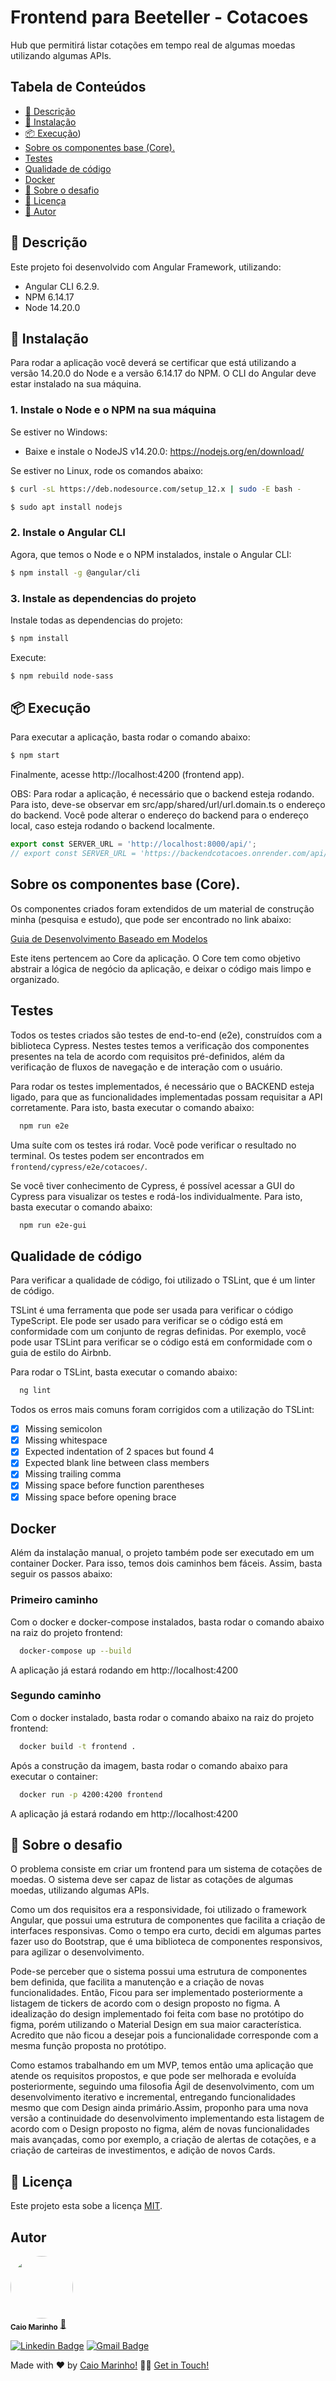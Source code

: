 # Frontend para Beeteller - Cotacoes

Hub que permitirá listar cotações em tempo real de algumas moedas utilizando algumas APIs.

## **Tabela de Conteúdos**

- [📝 Descrição](#descrição)
- [🚀 Instalação](#instalação)
- [📦 Execução](#execução)) 
- [Sobre os componentes base (Core).](#sobre-os-componentes-base-(core))
- [Testes](#testes)
- [Qualidade de código](#qualidade-de-código)
- [Docker](#docker)
- [🚀 Sobre o desafio](#sobre-o-desafio)
- [📝 Licença](#licença)
- [📝 Autor](#autor)

## 📝 Descrição

Este projeto foi desenvolvido com Angular Framework, utilizando:

- Angular CLI 6.2.9.
- NPM 6.14.17
- Node 14.20.0

## 🚀 Instalação

Para rodar a aplicação você deverá se certificar que está utilizando a versão 14.20.0 do Node e a versão 6.14.17 do NPM.
O CLI do Angular deve estar instalado na sua máquina.

### 1. Instale o Node e o NPM na sua máquina

Se estiver no Windows:

- Baixe e instale o NodeJS v14.20.0: https://nodejs.org/en/download/

Se estiver no Linux, rode os comandos abaixo:

```sh
$ curl -sL https://deb.nodesource.com/setup_12.x | sudo -E bash -
```

```sh
$ sudo apt install nodejs
```

### 2. Instale o Angular CLI

Agora, que temos o Node e o NPM instalados, instale o Angular CLI:

```sh
$ npm install -g @angular/cli
```

### 3. Instale as dependencias do projeto

Instale todas as dependencias do projeto:

```sh
$ npm install
```

Execute:

```sh
$ npm rebuild node-sass
```

## 📦 Execução

Para executar a aplicação, basta rodar o comando abaixo:

```sh
$ npm start
```

Finalmente, acesse http://localhost:4200 (frontend app).

OBS: Para rodar a aplicação, é necessário que o backend esteja rodando. Para isto, deve-se observar em src/app/shared/url/url.domain.ts o endereço do backend. Você pode alterar o endereço do backend para o endereço local, caso esteja rodando o backend localmente.

```ts
export const SERVER_URL = 'http://localhost:8000/api/';
// export const SERVER_URL = 'https://backendcotacoes.onrender.com/api/';
```

## Sobre os componentes base (Core).

Os componentes criados foram extendidos de um material de construção minha (pesquisa e estudo), que pode ser encontrado
no link abaixo:

[Guia de Desenvolvimento Baseado em Modelos](https://drive.google.com/file/d/1ZZz3DmO4nUPzsE9P3pCJr34AMUqEpKt1/view?usp=sharing)

Este itens pertencem ao Core da aplicação. O Core tem como objetivo abstrair a lógica de negócio da aplicação, e deixar
o código mais limpo e organizado.

## Testes

Todos os testes criados são testes de end-to-end (e2e), construídos com a biblioteca Cypress. Nestes testes temos a
verificação dos componentes presentes na tela de acordo com requisitos pré-definidos, além da verificação de fluxos de
navegação e de interação com o usuário.

Para rodar os testes implementados, é necessário que o BACKEND esteja ligado, para que as funcionalidades implementadas
possam requisitar a API corretamente. Para isto, basta executar o comando abaixo:

```bash
  npm run e2e
```

Uma suíte com os testes irá rodar. Você pode verificar o resultado no terminal. Os testes podem ser encontrados
em `frontend/cypress/e2e/cotacoes/`.

Se você tiver conhecimento de Cypress, é possível acessar a GUI do Cypress para visualizar os testes e rodá-los
individualmente. Para isto, basta executar o comando abaixo:

```bash
  npm run e2e-gui
```

## Qualidade de código

Para verificar a qualidade de código, foi utilizado o TSLint, que é um linter de código.

TSLint é uma ferramenta que pode ser usada para verificar o código TypeScript. Ele pode ser usado para verificar se o
código está em conformidade com um conjunto de regras definidas. Por exemplo, você pode usar TSLint para verificar se o
código está em conformidade com o guia de estilo do Airbnb.

Para rodar o TSLint, basta executar o comando abaixo:

```bash
  ng lint
```

Todos os erros mais comuns foram corrigidos com a utilização do TSLint:

- [x] Missing semicolon
- [x] Missing whitespace
- [x] Expected indentation of 2 spaces but found 4
- [x] Expected blank line between class members
- [x] Missing trailing comma
- [x] Missing space before function parentheses
- [x] Missing space before opening brace

## Docker

Além da instalação manual, o projeto também pode ser executado em um container Docker. Para isso, temos dois caminhos
bem fáceis. Assim, basta seguir os passos abaixo:

### Primeiro caminho

Com o docker e docker-compose instalados, basta rodar o comando abaixo na raiz do projeto frontend:

```bash
  docker-compose up --build
```

A aplicação já estará rodando em http://localhost:4200

### Segundo caminho

Com o docker instalado, basta rodar o comando abaixo na raiz do projeto frontend:

```bash
  docker build -t frontend .
```

Após a construção da imagem, basta rodar o comando abaixo para executar o container:

```bash
  docker run -p 4200:4200 frontend
```

A aplicação já estará rodando em http://localhost:4200

## 🚀 Sobre o desafio

O problema consiste em criar um frontend para um sistema de cotações de moedas. O sistema deve ser capaz de listar as
cotações de algumas moedas, utilizando algumas APIs.

Como um dos requisitos era a responsividade, foi utilizado o framework Angular, que possui uma estrutura de componentes que facilita a criação de interfaces responsivas. Como o tempo era curto, decidi em algumas partes fazer uso do Bootstrap, que é uma biblioteca de componentes responsivos, para agilizar o desenvolvimento.

Pode-se perceber que o sistema possui uma estrutura de componentes bem definida, que facilita a manutenção e a criação de novas funcionalidades. Então, Ficou para ser implementado posteriormente a listagem de tickers de acordo com o design proposto no figma. A idealização do design implementado foi feita com base no protótipo do figma, porém utilizando o Material Design em sua maior característica. Acredito que não ficou a desejar pois a funcionalidade corresponde com a mesma função proposta no protótipo. 

Como estamos trabalhando em um MVP, temos então uma aplicação que atende os requisitos propostos, e que pode ser melhorada e evoluída posteriormente, seguindo uma filosofia Ágil de desenvolvimento, com um desenvolvimento iterativo e incremental, entregando funcionalidades mesmo que com Design ainda primário.Assim, proponho para uma nova versão a continuidade do desenvolvimento implementando esta listagem de acordo com o Design proposto no figma, além de novas funcionalidades mais avançadas, como por exemplo, a criação de alertas de cotações, e a criação de carteiras de investimentos, e adição de novos Cards.

## 📝 Licença

Este projeto esta sobe a licença [MIT](./LICENSE).

## Autor

<a href="#">
 <img style="border-radius: 50%;" src="https://avatars.githubusercontent.com/u/7137962?v=4" width="100px;" alt=""/>
</a>
 <br />
 <sub><b>Caio Marinho</b></sub>
 <a href="#" title="Caio Marinho">🚀</a>

[![Linkedin Badge](https://img.shields.io/badge/-Caio%20Marinho-blue?style=flat-square&logo=Linkedin&logoColor=white&link=https://www.linkedin.com/in/caiomarinho/)](https://www.linkedin.com/in/caiomarinho/)
[![Gmail Badge](https://img.shields.io/badge/-caiomarinho8@gmail.com-c14438?style=flat-square&logo=Gmail&logoColor=white&link=mailto:caiomarinho8@gmail.com)](mailto:caiomarinho8@gmail.com)

Made with ❤️ by [Caio Marinho!](https://caiomarinho.tech/) 👋🏽 [Get in Touch!](https://www.linkedin.com/in/caiomarinho/)
